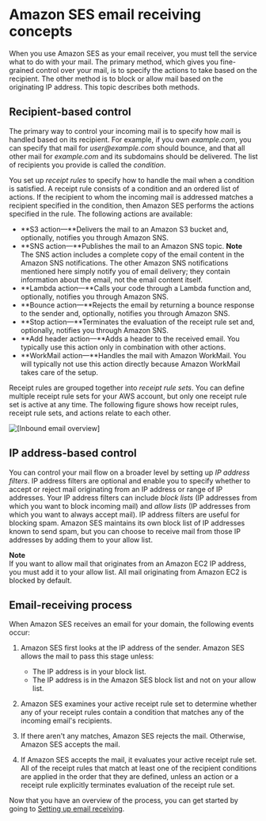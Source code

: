 # Amazon SES email receiving concepts<a name="receiving-email-concepts"></a>

When you use Amazon SES as your email receiver, you must tell the service what to do with your mail\. The primary method, which gives you fine\-grained control over your mail, is to specify the actions to take based on the recipient\. The other method is to block or allow mail based on the originating IP address\. This topic describes both methods\.

## Recipient\-based control<a name="receiving-email-concepts-rules"></a>

The primary way to control your incoming mail is to specify how mail is handled based on its recipient\. For example, if you own *example\.com*, you can specify that mail for *user@example\.com* should bounce, and that all other mail for *example\.com* and its subdomains should be delivered\. The list of recipients you provide is called the *condition*\.

You set up *receipt rules* to specify how to handle the mail when a condition is satisfied\. A receipt rule consists of a condition and an ordered list of actions\. If the recipient to whom the incoming mail is addressed matches a recipient specified in the condition, then Amazon SES performs the actions specified in the rule\. The following actions are available:
+ **S3 action—**Delivers the mail to an Amazon S3 bucket and, optionally, notifies you through Amazon SNS\.
+ **SNS action—**Publishes the mail to an Amazon SNS topic\. 
**Note**  
The SNS action includes a complete copy of the email content in the Amazon SNS notifications\. The other Amazon SNS notifications mentioned here simply notify you of email delivery; they contain information about the email, not the email content itself\.
+ **Lambda action—**Calls your code through a Lambda function and, optionally, notifies you through Amazon SNS\.
+ **Bounce action—**Rejects the email by returning a bounce response to the sender and, optionally, notifies you through Amazon SNS\.
+ **Stop action—**Terminates the evaluation of the receipt rule set and, optionally, notifies you through Amazon SNS\.
+ **Add header action—**Adds a header to the received email\. You typically use this action only in combination with other actions\.
+ **WorkMail action—**Handles the mail with Amazon WorkMail\. You will typically not use this action directly because Amazon WorkMail takes care of the setup\.

Receipt rules are grouped together into *receipt rule sets*\. You can define multiple receipt rule sets for your AWS account, but only one receipt rule set is active at any time\. The following figure shows how receipt rules, receipt rule sets, and actions relate to each other\.

![\[Inbound email overview\]](http://docs.aws.amazon.com/ses/latest/DeveloperGuide/images/inbound_overview.png)

## IP address\-based control<a name="receiving-email-concepts-ip-filters"></a>

You can control your mail flow on a broader level by setting up *IP address filters*\. IP address filters are optional and enable you to specify whether to accept or reject mail originating from an IP address or range of IP addresses\. Your IP address filters can include *block lists* \(IP addresses from which you want to block incoming mail\) and *allow lists* \(IP addresses from which you want to always accept mail\)\. IP address filters are useful for blocking spam\. Amazon SES maintains its own block list of IP addresses known to send spam, but you can choose to receive mail from those IP addresses by adding them to your allow list\.

**Note**  
If you want to allow mail that originates from an Amazon EC2 IP address, you must add it to your allow list\. All mail originating from Amazon EC2 is blocked by default\.

## Email\-receiving process<a name="receiving-email-process"></a>

When Amazon SES receives an email for your domain, the following events occur:

1. Amazon SES first looks at the IP address of the sender\. Amazon SES allows the mail to pass this stage unless:
   + The IP address is in your block list\.
   + The IP address is in the Amazon SES block list and not on your allow list\.

1. Amazon SES examines your active receipt rule set to determine whether any of your receipt rules contain a condition that matches any of the incoming email's recipients\.

1. If there aren't any matches, Amazon SES rejects the mail\. Otherwise, Amazon SES accepts the mail\. 

1. If Amazon SES accepts the mail, it evaluates your active receipt rule set\. All of the receipt rules that match at least one of the recipient conditions are applied in the order that they are defined, unless an action or a receipt rule explicitly terminates evaluation of the receipt rule set\.

Now that you have an overview of the process, you can get started by going to [Setting up email receiving](receiving-email-setting-up.md)\.